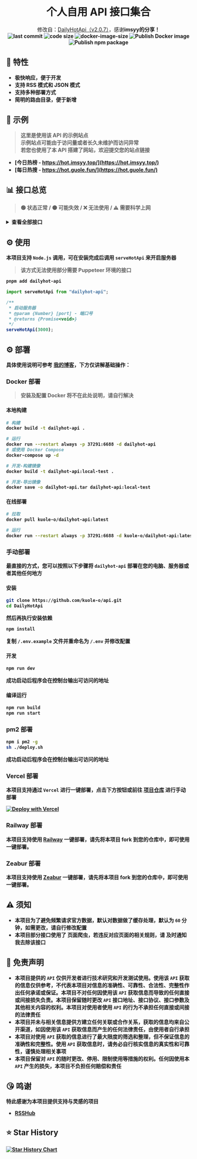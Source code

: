 <div align="center">
<h1>个人自用 API 接口集合</h1>
<span>修改自：</span><a href="https://github.com/imsyy/DailyHotApi">DailyHotApi（v2.0.7）</a><span>，感谢<b>imsyy<b>的分享！</span>
<br />
<img src="https://img.shields.io/github/last-commit/imsyy/DailyHotApi" alt="last commit"/>
 <img src="https://img.shields.io/github/languages/code-size/imsyy/DailyHotApi" alt="code size"/>
 <img src="https://img.shields.io/docker/image-size/imsyy/dailyhot-api" alt="docker-image-size"/>
<img src="https://github.com/imsyy/DailyHotApi/actions/workflows/docker.yml/badge.svg" alt="Publish Docker image"/>
<img src="https://github.com/imsyy/DailyHotApi/actions/workflows/npm.yml/badge.svg" alt="Publish npm package"/>
</div>

## 🚩 特性

- 极快响应，便于开发
- 支持 RSS 模式和 JSON 模式
- 支持多种部署方式
- 简明的路由目录，便于新增

## 👀 示例

> 这里是使用该 API 的示例站点  
> 示例站点可能由于访问量或者长久未维护而访问异常  
> 若您也使用了本 API 搭建了网站，欢迎提交您的站点链接

- [今日热榜 - https://hot.imsyy.top/](https://hot.imsyy.top/)
- [每日热搜 - https://hot.guole.fun/](https://hot.guole.fun/)

## 📊 接口总览

> 🟢 状态正常 / 🟠 可能失效 / ❌ 无法使用 / ⚠️ 需要科学上网

<details>
<summary>查看全部接口</summary>

> 示例站点运行于海外服务器，部分国内站点可能存在访问异常，请以实际情况为准
| **站点**         | **类别**     | **调用名称**      | **状态**                               |
|------------------|--------------|-------------------|----------------------------------------------------------------------------------------------------------------------------------------------------------------------------------------------------------|  
| 哔哩哔哩         | 热门榜       | bilibili           | ![https://api.guole.fun/bilibili](https://img.shields.io/website.svg?label=bilibili&url=https://api.guole.fun/bilibili&cacheSeconds=7200)                                                                 |  
| AcFun            | 排行榜       | acfun             | ![https://api.guole.fun/acfun](https://img.shields.io/website.svg?label=acfun&url=https://api.guole.fun/acfun&cacheSeconds=7200)                                                                         |  
| 微博             | 热搜榜       | weibo             | ![https://api.guole.fun/weibo](https://img.shields.io/website.svg?label=weibo&url=https://api.guole.fun/weibo&cacheSeconds=7200)                                                                         |  
| 知乎             | 热榜         | zhihu             | ![https://api.guole.fun/zhihu](https://img.shields.io/website.svg?label=zhihu&url=https://api.guole.fun/zhihu&cacheSeconds=7200)                                                                         |  
| 知乎日报         | 推荐榜       | zhihu-daily       | ![https://api.guole.fun/zhihu-daily](https://img.shields.io/website.svg?label=zhihu-daily&url=https://api.guole.fun/zhihu-daily&cacheSeconds=7200)                                                       |  
| 百度             | 热搜榜       | baidu             | ![https://api.guole.fun/baidu](https://img.shields.io/website.svg?label=baidu&url=https://api.guole.fun/baidu&cacheSeconds=7200)                                                                         |  
| 抖音             | 热点榜       | douyin            | ![https://api.guole.fun/douyin](https://img.shields.io/website.svg?label=douyin&url=https://api.guole.fun/douyin&cacheSeconds=7200)                                                                       |  
| 快手             | 热点榜       | kuaishou          | ![https://api.guole.fun/kuaishou](https://img.shields.io/website.svg?label=kuaishou&url=https://api.guole.fun/kuaishou&cacheSeconds=7200)                                                               |  
| 豆瓣电影         | 新片榜       | douban-movie      | ![https://api.guole.fun/douban-movie](https://img.shields.io/website.svg?label=douban-movie&url=https://api.guole.fun/douban-movie&cacheSeconds=7200)                                                   |  
| 豆瓣讨论小组     | 讨论精选     | douban-group      | ![https://api.guole.fun/douban-group](https://img.shields.io/website.svg?label=douban-group&url=https://api.guole.fun/douban-group&cacheSeconds=7200)                                                   |  
| 百度贴吧         | 热议榜       | tieba             | ![https://api.guole.fun/tieba](https://img.shields.io/website.svg?label=tieba&url=https://api.guole.fun/tieba&cacheSeconds=7200)                                                                         |  
| 少数派           | 热榜         | sspai             | ![https://api.guole.fun/sspai](https://img.shields.io/website.svg?label=sspai&url=https://api.guole.fun/sspai&cacheSeconds=7200)                                                                         |  
| IT之家           | 热榜         | ithome            | ![https://api.guole.fun/ithome](https://img.shields.io/website.svg?label=ithome&url=https://api.guole.fun/ithome&cacheSeconds=7200)                                                                       |  
| IT之家「喜加一」 | 最新动态     | ithome-xijiayi    | ![https://api.guole.fun/ithome-xijiayi](https://img.shields.io/website.svg?label=ithome-xijiayi&url=https://api.guole.fun/ithome-xijiayi&cacheSeconds=7200)                                           |  
| 简书             | 热门推荐     | jianshu           | ![https://api.guole.fun/jianshu](https://img.shields.io/website.svg?label=jianshu&url=https://api.guole.fun/jianshu&cacheSeconds=7200)                                                                 |  
| 果壳             | 热门文章     | guokr             | ![https://api.guole.fun/guokr](https://img.shields.io/website.svg?label=guokr&url=https://api.guole.fun/guokr&cacheSeconds=7200)                                                                         |  
| 澎湃新闻         | 热榜         | thepaper          | ![https://api.guole.fun/thepaper](https://img.shields.io/website.svg?label=thepaper&url=https://api.guole.fun/thepaper&cacheSeconds=7200)                                                               |  
| 今日头条         | 热榜         | toutiao           | ![https://api.guole.fun/toutiao](https://img.shields.io/website.svg?label=toutiao&url=https://api.guole.fun/toutiao&cacheSeconds=7200)                                                                   |  
| 36 氪            | 热榜         | 36kr              | ![https://api.guole.fun/36kr](https://img.shields.io/website.svg?label=36kr&url=https://api.guole.fun/36kr&cacheSeconds=7200)                                                                             |  
| 51CTO            | 推荐榜       | 51cto             | ![https://api.guole.fun/51cto](https://img.shields.io/website.svg?label=51cto&url=https://api.guole.fun/51cto&cacheSeconds=7200)                                                                         |  
| CSDN             | 排行榜       | csdn              | ![https://api.guole.fun/csdn](https://img.shields.io/website.svg?label=csdn&url=https://api.guole.fun/csdn&cacheSeconds=7200)                                                                             |  
| NodeSeek         | 最新动态     | nodeseek          | ![https://api.guole.fun/nodeseek](https://img.shields.io/website.svg?label=nodeseek&url=https://api.guole.fun/nodeseek&cacheSeconds=7200)                                                               |  
| 稀土掘金         | 热榜         | juejin            | ![https://api.guole.fun/juejin](https://img.shields.io/website.svg?label=juejin&url=https://api.guole.fun/juejin&cacheSeconds=7200)                                                                     |  
| 腾讯新闻         | 热点榜       | qq-news           | ![https://api.guole.fun/qq-news](https://img.shields.io/website.svg?label=qq-news&url=https://api.guole.fun/qq-news&cacheSeconds=7200)                                                                   |  
| 新浪网           | 热榜         | sina              | ![https://api.guole.fun/sina](https://img.shields.io/website.svg?label=sina&url=https://api.guole.fun/sina&cacheSeconds=7200)                                                                             |  
| 新浪新闻         | 热点榜       | sina-news         | ![https://api.guole.fun/sina-news](https://img.shields.io/website.svg?label=sina-news&url=https://api.guole.fun/sina-news&cacheSeconds=7200)                                                             |  
| 网易新闻         | 热点榜       | netease-news      | ![https://api.guole.fun/netease-news](https://img.shields.io/website.svg?label=netease-news&url=https://api.guole.fun/netease-news&cacheSeconds=7200)                                                   |  
| 吾爱破解         | 榜单         | 52pojie           | ![https://api.guole.fun/52pojie](https://img.shields.io/website.svg?label=52pojie&url=https://api.guole.fun/52pojie&cacheSeconds=7200)                                                                   |  
| 全球主机交流     | 榜单         | hostloc           | ![https://api.guole.fun/hostloc](https://img.shields.io/website.svg?label=hostloc&url=https://api.guole.fun/hostloc&cacheSeconds=7200)                                                                   |  
| 虎嗅             | 24小时       | huxiu             | ![https://api.guole.fun/huxiu](https://img.shields.io/website.svg?label=huxiu&url=https://api.guole.fun/huxiu&cacheSeconds=7200)                                                                         |  
| 酷安             | 热榜         | coolapk           | ![https://api.guole.fun/coolapk](https://img.shields.io/website.svg?label=coolapk&url=https://api.guole.fun/coolapk&cacheSeconds=7200)                                                                   |  
| 虎扑             | 步行街热帖   | hupu              | ![https://api.guole.fun/hupu](https://img.shields.io/website.svg?label=hupu&url=https://api.guole.fun/hupu&cacheSeconds=7200)                                                                             |  
| 爱范儿           | 快讯         | ifanr            | ![https://api.guole.fun/ifanr](https://img.shields.io/website.svg?label=ifanr&url=https://api.guole.fun/ifanr&cacheSeconds=7200)                                                                           |  
| 英雄联盟         | 更新公告     | lol               | ![https://api.guole.fun/lol](https://img.shields.io/website.svg?label=lol&url=https://api.guole.fun/lol&cacheSeconds=7200)                                                                                 |  
| 米游社           | 最新消息     | miyoushe          | ![https://api.guole.fun/miyoushe](https://img.shields.io/website.svg?label=miyoushe&url=https://api.guole.fun/miyoushe&cacheSeconds=7200)                                                               |  
| 原神             | 最新消息     | genshin           | ![https://api.guole.fun/genshin](https://img.shields.io/website.svg?label=genshin&url=https://api.guole.fun/genshin&cacheSeconds=7200)                                                                     |  
| 崩坏3           | 最新动态     | honkai            | ![https://api.guole.fun/honkai](https://img.shields.io/website.svg?label=honkai&url=https://api.guole.fun/honkai&cacheSeconds=7200)                                                                       |  
| 崩坏：星穹铁道   | 最新动态     | starrail          | ![https://api.guole.fun/starrail](https://img.shields.io/website.svg?label=starrail&url=https://api.guole.fun/starrail&cacheSeconds=7200)                                                                 |  
| 微信读书         | 飙升榜       | weread            | ![https://api.guole.fun/weread](https://img.shields.io/website.svg?label=weread&url=https://api.guole.fun/weread&cacheSeconds=7200)                                                                       |  
| NGA              | 热帖         | ngabbs            | ![https://api.guole.fun/ngabbs](https://img.shields.io/website.svg?label=ngabbs&url=https://api.guole.fun/ngabbs&cacheSeconds=7200)                                                                       |  
| V2EX             | 主题榜       | v2ex              | ![https://api.guole.fun/v2ex](https://img.shields.io/website.svg?label=v2ex&url=https://api.guole.fun/v2ex&cacheSeconds=7200)                                                                               |  
| HelloGitHub      | Trending      | hellogithub       | ![https://api.guole.fun/hellogithub](https://img.shields.io/website.svg?label=hellogithub&url=https://api.guole.fun/hellogithub&cacheSeconds=7200)                                                       |  
| 中央气象台       | 全国气象预警 | weatheralarm      | ![https://api.guole.fun/weatheralarm](https://img.shields.io/website.svg?label=weatheralarm&url=https://api.guole.fun/weatheralarm&cacheSeconds=7200)                                                     |  
| 中国地震台       | 地震速报     | earthquake        | ![https://api.guole.fun/earthquake](https://img.shields.io/website.svg?label=earthquake&url=https://api.guole.fun/earthquake&cacheSeconds=7200)                                                           |  
| 历史上的今天     | 月-日        | history           | ![https://api.guole.fun/history](https://img.shields.io/website.svg?label=history&url=https://api.guole.fun/history&cacheSeconds=7200)                                                                     |  
| Github 提交日历  | 用户名       | github-calendar    | ![https://api.guole.fun/GithubCalendar](https://img.shields.io/website.svg?label=GithubCalendar&url=https://api.guole.fun/GithubCalendar&cacheSeconds=7200)                                               |  
| 哔哔闪念         | 最近哔哔     | bbtalk            | ![https://api.guole.fun/bbtalk](https://img.shields.io/website.svg?label=bbtalk&url=https://api.guole.fun/bbtalk&cacheSeconds=7200)                                                                       |  
| 必应             | 每日一图     | bing              | ![https://api.guole.fun/bing](https://img.shields.io/website.svg?label=bing&url=https://api.guole.fun/bing&cacheSeconds=7200)                                                                             |  
| 高德天气             | 高德天气信息     | gaode-weather              | ![https://api.guole.fun/gaode-weather](https://img.shields.io/website.svg?label=gaode-weather&url=https://api.guole.fun/gaode-weather&cacheSeconds=7200)                                                                             |  
| IP             | 利用 vercel 返回 IP 信息     | ip              | ![https://api.guole.fun/ip](https://img.shields.io/website.svg?label=ip&url=https://api.guole.fun/ip&cacheSeconds=7200)                                                                             |  
| umami             | 查询 umami 网站统计数据     | umami              | ![https://api.guole.fun/umami](https://img.shields.io/website.svg?label=umami&url=https://api.guole.fun/umami&cacheSeconds=7200)                                                                             |  
</details>

## ⚙️ 使用

本项目支持 `Node.js` 调用，可在安装完成后调用 `serveHotApi` 来开启服务器

> 该方式无法使用部分需要 Puppeteer 环境的接口

```bash
pnpm add dailyhot-api
```

```js
import serveHotApi from "dailyhot-api";

/**
 * 启动服务器
 * @param {Number} [port] - 端口号
 * @returns {Promise<void>}
 */
serveHotApi(3000);
```

## ⚙️ 部署

具体使用说明可参考 [我的博客](https://blog.imsyy.top/posts/2024/0408)，下方仅讲解基础操作：

### Docker 部署

> 安装及配置 Docker 将不在此处说明，请自行解决

#### 本地构建

```bash
# 构建
docker build -t dailyhot-api .

# 运行
docker run --restart always -p 37291:6688 -d dailyhot-api
# 或使用 Docker Compose
docker-compose up -d

# 开发-构建镜像
docker build -t dailyhot-api:local-test .

# 开发-导出镜像
docker save -o dailyhot-api.tar dailyhot-api:local-test
```

#### 在线部署

```bash
# 拉取
docker pull kuole-o/dailyhot-api:latest

# 运行
docker run --restart always -p 37291:6688 -d kuole-o/dailyhot-api:latest
```

### 手动部署

最直接的方式，您可以按照以下步骤将 `dailyhot-api` 部署在您的电脑、服务器或者其他任何地方

#### 安装

```bash
git clone https://github.com/kuole-o/api.git
cd DailyHotApi
```

然后再执行安装依赖

```bash
npm install
```

复制 `/.env.example` 文件并重命名为 `/.env` 并修改配置

#### 开发

```bash
npm run dev
```

成功启动后程序会在控制台输出可访问的地址

#### 编译运行

```bash
npm run build
npm run start
```

### pm2 部署

```bash
npm i pm2 -g
sh ./deploy.sh
```

成功启动后程序会在控制台输出可访问的地址

### Vercel 部署

本项目支持通过 `Vercel` 进行一键部署，点击下方按钮或前往 [项目仓库](https://github.com/imsyy/DailyHotApi-Vercel) 进行手动部署

[![Deploy with Vercel](https://vercel.com/button)](https://vercel.com/new/imsyys-projects/clone?repository-url=https%3A%2F%2Fgithub.com%2Fimsyy%2FDailyHotApi-Vercel)

### Railway 部署

本项目支持使用 [Railway](https://railway.app/) 一键部署，请先将本项目 fork 到您的仓库中，即可使用一键部署。

### Zeabur 部署

本项目支持使用 [Zeabur](https://zeabur.com/) 一键部署，请先将本项目 fork 到您的仓库中，即可使用一键部署。

## ⚠️ 须知

- 本项目为了避免频繁请求官方数据，默认对数据做了缓存处理，默认为 `60` 分钟，如需更改，请自行修改配置
- 本项目部分接口使用了 **页面爬虫**，若违反对应页面的相关规则，请 **及时通知我去除该接口**

## 📢 免责声明

- 本项目提供的 `API` 仅供开发者进行技术研究和开发测试使用。使用该 `API` 获取的信息仅供参考，不代表本项目对信息的准确性、可靠性、合法性、完整性作出任何承诺或保证。本项目不对任何因使用该 `API` 获取信息而导致的任何直接或间接损失负责。本项目保留随时更改 `API` 接口地址、接口协议、接口参数及其他相关内容的权利。本项目对使用者使用 `API` 的行为不承担任何直接或间接的法律责任
- 本项目并未与相关信息提供方建立任何关联或合作关系，获取的信息均来自公开渠道，如因使用该 `API` 获取信息而产生的任何法律责任，由使用者自行承担
- 本项目对使用 `API` 获取的信息进行了最大限度的筛选和整理，但不保证信息的准确性和完整性。使用 `API` 获取信息时，请务必自行核实信息的真实性和可靠性，谨慎处理相关事项
- 本项目保留对 `API` 的随时更改、停用、限制使用等措施的权利。任何因使用本 `API` 产生的损失，本项目不负担任何赔偿和责任

## 😘 鸣谢

特此感谢为本项目提供支持与灵感的项目

- [RSSHub](https://github.com/DIYgod/RSSHub)

## ⭐ Star History

[![Star History Chart](https://api.star-history.com/svg?repos=imsyy/DailyHotApi&type=Date)](https://star-history.com/#imsyy/DailyHotApi&Date)